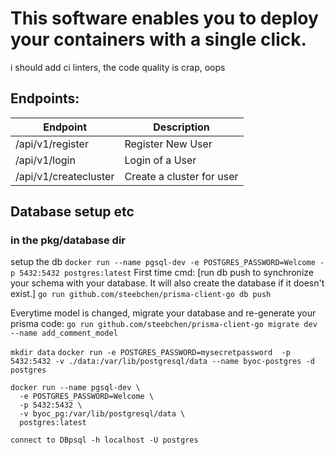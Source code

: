 # This software enables you to deploy your containers with a single click.
i should add ci linters, the code quality is crap, oops

## Endpoints:
| Endpoint | Description |
|----------|-------------|
| /api/v1/register | Register New User |
| /api/v1/login | Login of a User |
| /api/v1/createcluster | Create a cluster for user |

## Database setup etc
### in the pkg/database dir
setup the db `docker run --name pgsql-dev -e POSTGRES_PASSWORD=Welcome -p 5432:5432 postgres:latest`
First time cmd:
[run db push to synchronize your schema with your database. It will also create the database if it doesn't exist.]
`go run github.com/steebchen/prisma-client-go db push`

Everytime model is changed, migrate your database and re-generate your prisma code:
`go run github.com/steebchen/prisma-client-go migrate dev --name add_comment_model`


`mkdir data`
`
docker run -e POSTGRES_PASSWORD=mysecretpassword  -p 5432:5432 -v ./data:/var/lib/postgresql/data --name byoc-postgres -d postgres
`
```
docker run --name pgsql-dev \
  -e POSTGRES_PASSWORD=Welcome \
  -p 5432:5432 \
  -v byoc_pg:/var/lib/postgresql/data \
  postgres:latest
```

`connect to DBpsql -h localhost -U postgres`
